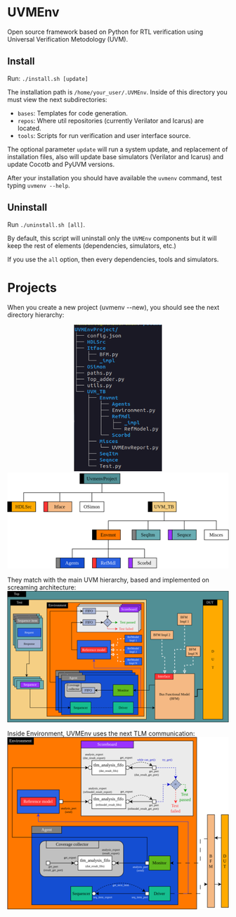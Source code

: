 # UVMEnv
Open source framework based on Python for RTL verification using Universal Verification Metodology (UVM).

## Install
Run: ```./install.sh [update]```

The installation path is ```/home/your_user/.UVMEnv```. Inside of this directory you must view 
the next subdirectories:
- ```bases```: Templates for code generation.
- ```repos```: Where util repositories (currently Verilator and Icarus) are located.
- ```tools```: Scripts for run verification and user interface source.

The optional parameter ```update``` will run a system update, and replacement of 
installation files, also will update base simulators (Verilator and Icarus) and update
Cocotb and PyUVM versions.

After your installation you should have available the ```uvmenv``` command,
test typing ```uvmenv --help```.


## Uninstall
Run ```./uninstall.sh [all]```.

By default, this script will uninstall only the ```UVMEnv``` components but it will keep the rest
of elements (dependencies, simulators, etc.)

If you use the ```all``` option, then every dependencies, tools and simulators.



# Projects
When you create a new project (uvmenv --new), you should see the next directory hierarchy:
<p align="center">
  <img src="docs/img/directoryTree.png" alt="Directory tree" width="200"/>
  <img src="docs/img/mainDirectories.png" alt="Main directories" width="700"/>
</p>

They match with the main UVM hierarchy, based and implemented on screaming architecture:
![Main UVMEnv hierarchy](docs/img/mainHierarchy.png)

Inside Environment, UVMEnv uses the next TLM communication:
![Environment TLM communication](docs/img/tlmEnvComm.png)




